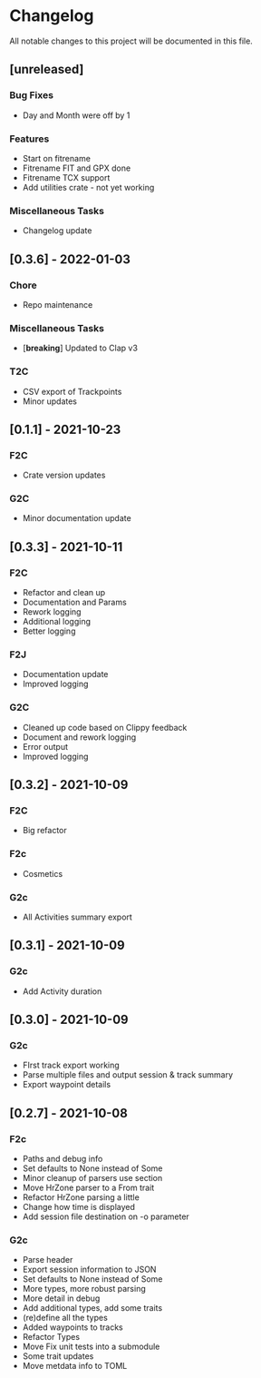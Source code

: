 # Changelog
All notable changes to this project will be documented in this file.

## [unreleased]

### Bug Fixes

- Day and Month were off by 1

### Features

- Start on fitrename
- Fitrename FIT and GPX done
- Fitrename TCX support
- Add utilities crate - not yet working

### Miscellaneous Tasks

- Changelog update

## [0.3.6] - 2022-01-03

### Chore

- Repo maintenance

### Miscellaneous Tasks

- [**breaking**] Updated to Clap v3

### T2C

- CSV export of Trackpoints
- Minor updates

## [0.1.1] - 2021-10-23

### F2C

- Crate version updates

### G2C

- Minor documentation update

## [0.3.3] - 2021-10-11

### F2C

- Refactor and clean up
- Documentation and Params
- Rework logging
- Additional logging
- Better logging

### F2J

- Documentation update
- Improved logging

### G2C

- Cleaned up code based on Clippy feedback
- Document and rework logging
- Error output
- Improved logging

## [0.3.2] - 2021-10-09

### F2C

- Big refactor

### F2c

- Cosmetics

### G2c

- All Activities summary export

## [0.3.1] - 2021-10-09

### G2c

- Add Activity duration

## [0.3.0] - 2021-10-09

### G2c

- FIrst track export working
- Parse multiple files and output session & track summary
- Export waypoint details

## [0.2.7] - 2021-10-08

### F2c

- Paths and debug info
- Set defaults to None instead of Some
- Minor cleanup of parsers use section
- Move HrZone parser to a From trait
- Refactor HrZone parsing a little
- Change how time is displayed
- Add session file destination on -o parameter

### G2c

- Parse header
- Export session information to JSON
- Set defaults to None instead of Some
- More types, more robust parsing
- More detail in debug
- Add additional types, add some traits
- (re)define all the types
- Added waypoints to tracks
- Refactor Types
- Move Fix unit tests into a submodule
- Some trait updates
- Move metdata info to TOML

<!-- generated by git-cliff -->
